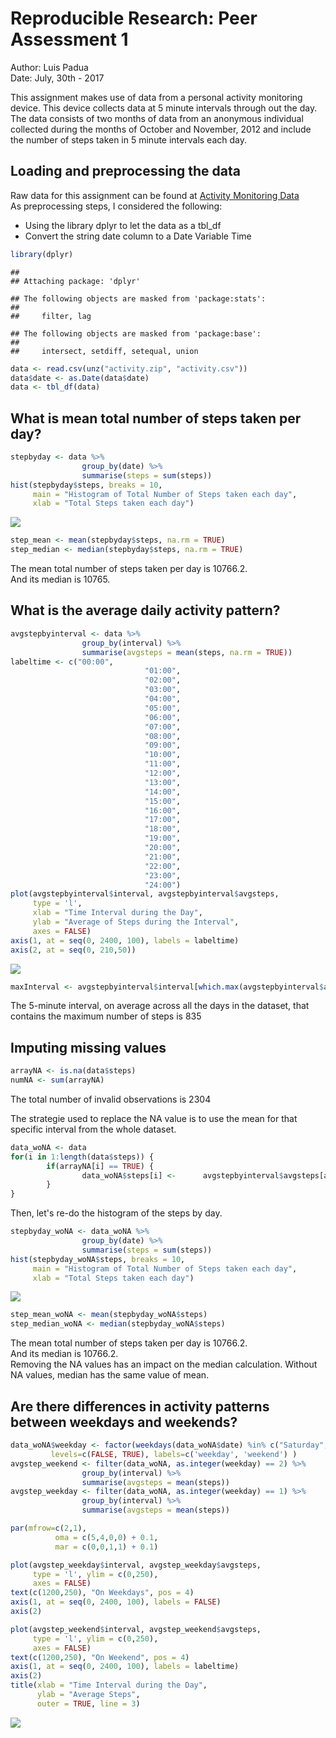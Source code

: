 # Reproducible Research: Peer Assessment 1
Author: Luis Padua  
Date: July, 30th - 2017

This assignment makes use of data from a personal activity monitoring device. This device collects data at 5 minute intervals through out the day. The data consists of two months of data from an anonymous individual collected during the months of October and November, 2012 and include the number of steps taken in 5 minute intervals each day.  


## Loading and preprocessing the data
Raw data for this assignment can be found at [Activity Monitoring Data](https://d396qusza40orc.cloudfront.net/repdata%2Fdata%2Factivity.zip)  
As preprocessing steps, I considered the following:  
- Using the library dplyr to let the data as a tbl_df  
- Convert the string date column to a Date Variable Time


```r
library(dplyr)
```

```
## 
## Attaching package: 'dplyr'
```

```
## The following objects are masked from 'package:stats':
## 
##     filter, lag
```

```
## The following objects are masked from 'package:base':
## 
##     intersect, setdiff, setequal, union
```

```r
data <- read.csv(unz("activity.zip", "activity.csv"))
data$date <- as.Date(data$date)
data <- tbl_df(data)
```

## What is mean total number of steps taken per day?


```r
stepbyday <- data %>%
                group_by(date) %>%
                summarise(steps = sum(steps))
hist(stepbyday$steps, breaks = 10,
     main = "Histogram of Total Number of Steps taken each day",
     xlab = "Total Steps taken each day")
```

![](PA1_template_files/figure-html/unnamed-chunk-2-1.png)<!-- -->

```r
step_mean <- mean(stepbyday$steps, na.rm = TRUE)
step_median <- median(stepbyday$steps, na.rm = TRUE)
```
The mean total number of steps taken per day is 10766.2.  
And its median is 10765.

## What is the average daily activity pattern?

```r
avgstepbyinterval <- data %>%
                group_by(interval) %>%
                summarise(avgsteps = mean(steps, na.rm = TRUE))
labeltime <- c("00:00",
                              "01:00",
                              "02:00",
                              "03:00",
                              "04:00",
                              "05:00",
                              "06:00",
                              "07:00",
                              "08:00",
                              "09:00",
                              "10:00",
                              "11:00",
                              "12:00",
                              "13:00",
                              "14:00",
                              "15:00",
                              "16:00",
                              "17:00",
                              "18:00",
                              "19:00",
                              "20:00",
                              "21:00",
                              "22:00",
                              "23:00",
                              "24:00")
plot(avgstepbyinterval$interval, avgstepbyinterval$avgsteps,
     type = 'l',
     xlab = "Time Interval during the Day",
     ylab = "Average of Steps during the Interval",
     axes = FALSE)
axis(1, at = seq(0, 2400, 100), labels = labeltime)
axis(2, at = seq(0, 210,50))
```

![](PA1_template_files/figure-html/unnamed-chunk-3-1.png)<!-- -->

```r
maxInterval <- avgstepbyinterval$interval[which.max(avgstepbyinterval$avgsteps)]
```
The 5-minute interval, on average across all the days in the dataset, that contains the maximum number of steps is 835


## Imputing missing values


```r
arrayNA <- is.na(data$steps)
numNA <- sum(arrayNA)
```
The total number of invalid observations is 2304  

The strategie used to replace the NA value is to use the mean for that specific interval from the whole dataset.


```r
data_woNA <- data
for(i in 1:length(data$steps)) {
        if(arrayNA[i] == TRUE) {
                data_woNA$steps[i] <-      avgstepbyinterval$avgsteps[avgstepbyinterval$interval == data_woNA$interval[i]]
        }
}
```

Then, let's re-do the histogram of the steps by day.  

```r
stepbyday_woNA <- data_woNA %>%
                group_by(date) %>%
                summarise(steps = sum(steps))
hist(stepbyday_woNA$steps, breaks = 10,
     main = "Histogram of Total Number of Steps taken each day",
     xlab = "Total Steps taken each day")
```

![](PA1_template_files/figure-html/unnamed-chunk-6-1.png)<!-- -->

```r
step_mean_woNA <- mean(stepbyday_woNA$steps)
step_median_woNA <- median(stepbyday_woNA$steps)
```
The mean total number of steps taken per day is 10766.2.  
And its median is 10766.2.  
Removing the NA values has an impact on the median calculation. Without NA values, median has the same value of mean.

## Are there differences in activity patterns between weekdays and weekends?


```r
data_woNA$weekday <- factor(weekdays(data_woNA$date) %in% c("Saturday", "Sunday"), 
         levels=c(FALSE, TRUE), labels=c('weekday', 'weekend') )
avgstep_weekend <- filter(data_woNA, as.integer(weekday) == 2) %>%
                group_by(interval) %>%
                summarise(avgsteps = mean(steps))
avgstep_weekday <- filter(data_woNA, as.integer(weekday) == 1) %>%
                group_by(interval) %>%
                summarise(avgsteps = mean(steps))

par(mfrow=c(2,1),
          oma = c(5,4,0,0) + 0.1,
          mar = c(0,0,1,1) + 0.1)

plot(avgstep_weekday$interval, avgstep_weekday$avgsteps,
     type = 'l', ylim = c(0,250),
     axes = FALSE)
text(c(1200,250), "On Weekdays", pos = 4)
axis(1, at = seq(0, 2400, 100), labels = FALSE)
axis(2)

plot(avgstep_weekend$interval, avgstep_weekend$avgsteps,
     type = 'l', ylim = c(0,250),
     axes = FALSE)
text(c(1200,250), "On Weekend", pos = 4)
axis(1, at = seq(0, 2400, 100), labels = labeltime)
axis(2)
title(xlab = "Time Interval during the Day",
      ylab = "Average Steps",
      outer = TRUE, line = 3)
```

![](PA1_template_files/figure-html/unnamed-chunk-7-1.png)<!-- -->

